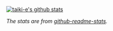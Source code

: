 [![taiki-e's github stats](https://github-readme-stats.vercel.app/api?username=taiki-e&include_all_commits=true&count_private=true)](https://github.com/anuraghazra/github-readme-stats)

*The stats are from [github-readme-stats](https://github.com/anuraghazra/github-readme-stats).*
